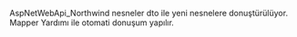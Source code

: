  AspNetWebApi_Northwind  nesneler dto ile yeni nesnelere donuştürülüyor. Mapper Yardımı ile otomati donuşum yapılır.
